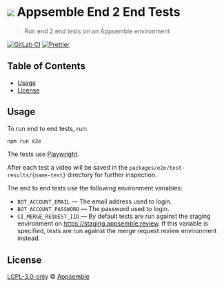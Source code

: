 # ![](https://gitlab.com/appsemble/appsemble/-/raw/0.31.1-test.5/config/assets/logo.svg) Appsemble End 2 End Tests

> Run end 2 end tests on an Appsemble environment

[![GitLab CI](https://gitlab.com/appsemble/appsemble/badges/0.31.1-test.5/pipeline.svg)](https://gitlab.com/appsemble/appsemble/-/releases/0.31.1-test.5)
[![Prettier](https://img.shields.io/badge/code_style-prettier-ff69b4.svg)](https://prettier.io)

## Table of Contents

- [Usage](#usage)
- [License](#license)

## Usage

To run end to end tests, run:

```sh
npm run e2e
```

The tests use [Playwright](https://playwright.dev/).

After each test a video will be saved in the `packages/e2e/test-results/{name-test}` directory for
further inspection.

The end to end tests use the following environment variables:

- `BOT_ACCOUNT_EMAIL` — The email address used to login.
- `BOT_ACCOUNT_PASSWORD` — The password used to login.
- `CI_MERGE_REQUEST_IID` — By default tests are run against the staging environment on
  <https://staging.appsemble.review>. If this variable is specified, tests are run against the merge
  request review environment instead.

## License

[LGPL-3.0-only](https://gitlab.com/appsemble/appsemble/-/blob/0.31.1-test.5/LICENSE.md) ©
[Appsemble](https://appsemble.com)
